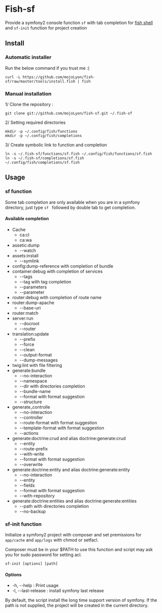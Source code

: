 # Fish-sf

Provide a symfony2 console function `sf` with tab completion for [fish shell](http://fishshell.com) and `sf-init` function for project creation

## Install

### Automatic installer

Run the below command if you trust me :)

```shell
curl -L https://github.com/mojoLyon/fish-sf/raw/master/tools/install.fish | fish
```

### Manual installation

1/ Clone the repository :

```shell
git clone git://github.com/mojoLyon/fish-sf.git ~/.fish-sf
```
2/ Setting required directories

```shell
mkdir -p ~/.config/fish/functions
mkdir -p ~/.config/fish/completions
```

3/ Create symbolic link to function and completion

```shell
ln -s ~/.fish-sf/functions/sf.fish ~/.config/fish/functions/sf.fish
ln -s ~/.fish-sf/completions/sf.fish ~/.config/fish/completions/sf.fish
```

## Usage

### sf function

Some tab completion are only available when you are in a symfony directory, just type `sf ` followed by double tab to get completion.

#### Available completion 

 - Cache
    * ca:cl
    * ca:wa
 - assetic:dump
    * --watch
 - assets:install
    * --symlink
 - config:dump-reference with completion of bundle
 - container:debug with completion of services
    * --tags
    * --tag with tag completion
    * --parameters
    * --parameter
 - router:debug with completion of route name
 - router:dump-apache
    * --base-uri
 - router:match
 - server:run
    * --docroot
    * --router
 - translation:update
    * --prefix
    * --force
    * --clean
    * --output-format
    * --dump-messages
 - twig:lint with file filtering
 - generate:bundle
    * --no-interaction
    * --namespace
    * --dir with directories completion
    * --bundle-name
    * --format with format suggestion
    * --structure
 - generate_controlle
    * --no-interaction
    * --controller
    * --route-format with format suggestion
    * --template-format with format suggestion
    * --actions
 - generate:doctrine:crud and alias doctrine:generate:crud
    * --entity
    * --route-prefix
    * --with-write
    * --format with format suggestion
    * --overwrite
 - generate:doctrine:entity and alias doctrine:generate:entity
    * --no-interaction
    * --entity
    * --fields
    * --format with format suggestion
    * --with-repository
 - generate:doctrine:entities and alias doctrine:generate:entities
    * --path with directories completion
    * --no-backup

### sf-init function

Initialize a symfony2 project with composer and set premissions for `app/cache` and `app/logs` with chmod or setfacl.

Composer must be in your $PATH to use this function and script  may ask you for sudo password for setting acl.

```shell
sf-init [options] [path]
```

#### Options

 - -h, --help : Print usage
 - -l, --last-release : install symfony last release 

By default, the script install the long time support version of symfony. If the path is not supplied, the project will be created in the current directory. 

